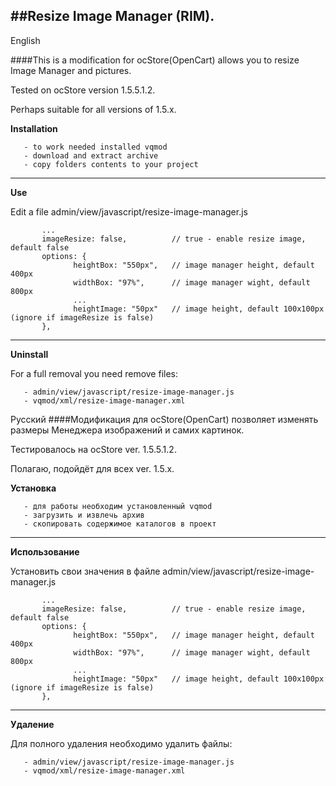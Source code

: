 ##Resize Image Manager (RIM).
---
English

####This is a modification for ocStore(OpenCart) allows you to resize Image Manager and pictures.

Tested on ocStore version 1.5.5.1.2. 

Perhaps suitable for all versions of 1.5.x.

**Installation**

       - to work needed installed vqmod
       - download and extract archive
       - copy folders contents to your project
----
**Use**

Edit a file admin/view/javascript/resize-image-manager.js
```
       ...
       imageResize: false,          // true - enable resize image, default false
       options: {
              heightBox: "550px",   // image manager height, default 400px
              widthBox: "97%",      // image manager wight, default 800px
              ...
              heightImage: "50px"   // image height, default 100x100px (ignore if imageResize is false)
       },
```
---
**Uninstall**

For a full removal you need remove files: 

       - admin/view/javascript/resize-image-manager.js
       - vqmod/xml/resize-image-manager.xml


Русский
####Модификация для ocStore(OpenCart) позволяет изменять размеры Менеджера изображений и самих картинок.

Тестировалось на ocStore ver. 1.5.5.1.2. 

Полагаю, подойдёт для всех ver. 1.5.x.

**Установка**

       - для работы необходим установленный vqmod
       - загрузить и извлечь архив
       - скопировать содержимое каталогов в проект
----
**Использование**

Установить свои значения в файле admin/view/javascript/resize-image-manager.js
```
       ...
       imageResize: false,          // true - enable resize image, default false
       options: {
              heightBox: "550px",   // image manager height, default 400px
              widthBox: "97%",      // image manager wight, default 800px
              ...
              heightImage: "50px"   // image height, default 100x100px (ignore if imageResize is false)
       },
```
---
**Удаление**

Для полного удаления необходимо удалить файлы: 

       - admin/view/javascript/resize-image-manager.js
       - vqmod/xml/resize-image-manager.xml       

